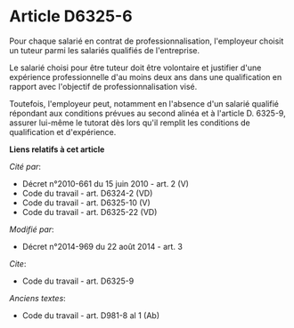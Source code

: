 # Article D6325-6

Pour chaque salarié en contrat de professionnalisation, l'employeur choisit un tuteur parmi les salariés qualifiés de
l'entreprise. 

Le salarié choisi pour être tuteur doit être volontaire et justifier d'une expérience professionnelle d'au moins deux ans
dans une qualification en rapport avec l'objectif de professionnalisation visé. 

Toutefois, l'employeur peut, notamment en l'absence d'un salarié qualifié répondant aux conditions prévues au second alinéa
et à l'article D. 6325-9, assurer lui-même le tutorat dès lors qu'il remplit les conditions de qualification et d'expérience.

**Liens relatifs à cet article**

_Cité par_:

  - Décret n°2010-661 du 15 juin 2010 - art. 2 (V)
  - Code du travail - art. D6324-2 (VD)
  - Code du travail - art. D6325-10 (V)
  - Code du travail - art. D6325-22 (VD)

_Modifié par_:

  - Décret n°2014-969 du 22 août 2014 - art. 3

_Cite_:

  - Code du travail - art. D6325-9

_Anciens textes_:

  - Code du travail - art. D981-8 al 1 (Ab)
